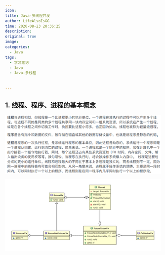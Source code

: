 ```yaml
---
icon: 
title: Java-多线程并发
author: LifeAlsoIsGG
time: 2020-08-23 20:36:25
description: 
original: true
image: 
categories: 
  - Java
tags: 
  - 学习笔记
  - Java
  - Java-多线程


---
```




## 1. 线程、程序、进程的基本概念

![线程、程序、进程](./images/Java-MultiThread-1/Thread_program_process.png)





![线程类图](./images/Java-MultiThread-1/Thread_class_diagram.jpg)